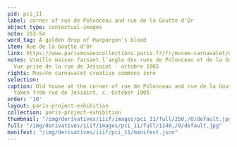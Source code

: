 ```yaml
---
pid: pci_11
label: corner of rue de Polonceau and rue de la Goutte d'Or
object_type: contextual-images
note: 153-54
word_tag: A golden drop of Harpargon's blood
item: Rue de la Goutte d'Or
link: https://www.parismuseescollections.paris.fr/fr/musee-carnavalet/oeuvres/vieille-maison-faisant-l-angle-des-rues-de-polonceau-et-de-la-goutte-d-or#infos-principales
notes: Vieille maison faisant l'angle des rues de Polonceau et de la Goutte d'Or -
  Vue prise de la rue de Jessaint - octobre 1905
rights: Mus√©e carnavalet creative commons zero
selection: 
caption: Old house at the corner of rue de Polonceau and rue de la Goutte d'Or - View
  taken from rue de Jessaint, c. October 1905
order: '10'
layout: paris-project-exhibition
collection: paris-project-exhibition
thumbnail: "/img/derivatives/iiif/images/pci_11/full/250,/0/default.jpg"
full: "/img/derivatives/iiif/images/pci_11/full/1140,/0/default.jpg"
manifest: "/img/derivatives/iiif/pci_11/manifest.json"
---
```

